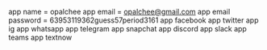 app name = opalchee
app email = opalchee@gmail.com
app email password = 63953119362guess57period3161
app facebook
app twitter
app ig
app whatsapp
app telegram
app snapchat
app discord
app slack
app teams
app textnow